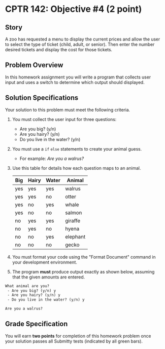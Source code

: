 # CPTR 142: Objective #4 (2 point)

## Story

A zoo has requested a menu to display the current prices and allow the user to select the type of ticket (child, adult, or senior).
Then enter the number desired tickets and display the cost for those tickets.

## Problem Overview

In this homework assignment you will write a program that collects user input and uses a switch to determine which output should displayed.

## Solution Specifications

Your solution to this problem must meet the following criteria.

1. You must collect the user input for three questions:

    * Are you big? (y/n)
    * Are you hairy? (y/n)
    * Do you live in the water? (y/n)

1. You must use a `if` `else` statements to create your animal guess.

    * For example: *Are you a walrus?*

1. Use this table for details how each question maps to an animal.

    | Big   | Hairy | Water | Animal   |
    |-------|-------|-------|----------|
    | yes   | yes   | yes   | walrus   |
    | yes   | yes   | no    | otter    |
    | yes   | no    | yes   | whale    |
    | yes   | no    | no    | salmon   |
    | no    | yes   | yes   | giraffe  |
    | no    | yes   | no    | hyena    |
    | no    | no    | yes   | elephant |
    | no    | no    | no    | gecko    |

1. You must format your code using the "Format Document" command in your development environment.

1. The program **must** produce output exactly as shown below, assuming that the given amounts are entered.

```html
What animal are you?
 - Are you big? (y/n) y
 - Are you hairy? (y/n) y
 - Do you live in the water? (y/n) y

Are you a walrus?
```

## Grade Specification

You will earn **two points** for completion of this homework problem once your solution passes all Submitty tests (indicated by all green bars).
